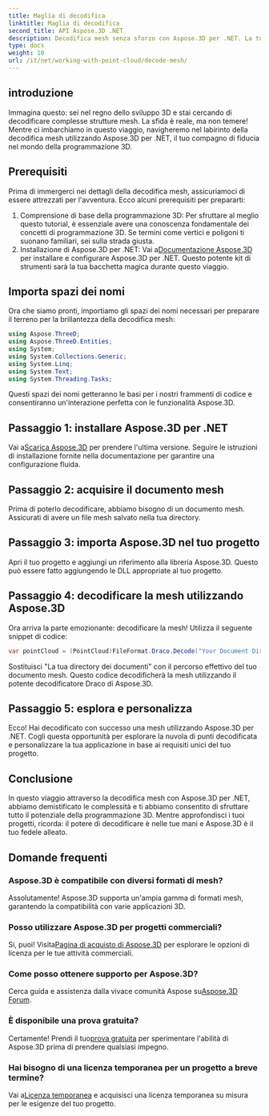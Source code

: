 ```yaml
---
title: Maglia di decodifica
linktitle: Maglia di decodifica
second_title: API Aspose.3D .NET
description: Decodifica mesh senza sforzo con Aspose.3D per .NET. La tua porta d'accesso alla programmazione 3D senza soluzione di continuità. Esplora, personalizza e migliora i tuoi progetti.
type: docs
weight: 10
url: /it/net/working-with-point-cloud/decode-mesh/
---
```

## introduzione
Immagina questo: sei nel regno dello sviluppo 3D e stai cercando di decodificare complesse strutture mesh. La sfida è reale, ma non temere! Mentre ci imbarchiamo in questo viaggio, navigheremo nel labirinto della decodifica mesh utilizzando Aspose.3D per .NET, il tuo compagno di fiducia nel mondo della programmazione 3D.
## Prerequisiti
Prima di immergerci nei dettagli della decodifica mesh, assicuriamoci di essere attrezzati per l'avventura. Ecco alcuni prerequisiti per prepararti:
1. Comprensione di base della programmazione 3D:
   Per sfruttare al meglio questo tutorial, è essenziale avere una conoscenza fondamentale dei concetti di programmazione 3D. Se termini come vertici e poligoni ti suonano familiari, sei sulla strada giusta.
2. Installazione di Aspose.3D per .NET:
    Vai a[Documentazione Aspose.3D](https://reference.aspose.com/3d/net/) per installare e configurare Aspose.3D per .NET. Questo potente kit di strumenti sarà la tua bacchetta magica durante questo viaggio.
## Importa spazi dei nomi
Ora che siamo pronti, importiamo gli spazi dei nomi necessari per preparare il terreno per la brillantezza della decodifica mesh:
```csharp
using Aspose.ThreeD;
using Aspose.ThreeD.Entities;
using System;
using System.Collections.Generic;
using System.Linq;
using System.Text;
using System.Threading.Tasks;
```
Questi spazi dei nomi getteranno le basi per i nostri frammenti di codice e consentiranno un'interazione perfetta con le funzionalità Aspose.3D.
## Passaggio 1: installare Aspose.3D per .NET
   
 Vai a[Scarica Aspose.3D](https://releases.aspose.com/3d/net/) per prendere l'ultima versione. Seguire le istruzioni di installazione fornite nella documentazione per garantire una configurazione fluida.
## Passaggio 2: acquisire il documento mesh
Prima di poterlo decodificare, abbiamo bisogno di un documento mesh. Assicurati di avere un file mesh salvato nella tua directory.
## Passaggio 3: importa Aspose.3D nel tuo progetto
Apri il tuo progetto e aggiungi un riferimento alla libreria Aspose.3D. Questo può essere fatto aggiungendo le DLL appropriate al tuo progetto.
## Passaggio 4: decodificare la mesh utilizzando Aspose.3D
Ora arriva la parte emozionante: decodificare la mesh! Utilizza il seguente snippet di codice:
```csharp
var pointCloud = (PointCloud)FileFormat.Draco.Decode("Your Document Directory" + "point_cloud_no_qp.drc");
```
Sostituisci "La tua directory dei documenti" con il percorso effettivo del tuo documento mesh. Questo codice decodificherà la mesh utilizzando il potente decodificatore Draco di Aspose.3D.
## Passaggio 5: esplora e personalizza
Ecco! Hai decodificato con successo una mesh utilizzando Aspose.3D per .NET. Cogli questa opportunità per esplorare la nuvola di punti decodificata e personalizzare la tua applicazione in base ai requisiti unici del tuo progetto.
## Conclusione
In questo viaggio attraverso la decodifica mesh con Aspose.3D per .NET, abbiamo demistificato le complessità e ti abbiamo consentito di sfruttare tutto il potenziale della programmazione 3D. Mentre approfondisci i tuoi progetti, ricorda: il potere di decodificare è nelle tue mani e Aspose.3D è il tuo fedele alleato.
## Domande frequenti
### Aspose.3D è compatibile con diversi formati di mesh?
Assolutamente! Aspose.3D supporta un'ampia gamma di formati mesh, garantendo la compatibilità con varie applicazioni 3D.
### Posso utilizzare Aspose.3D per progetti commerciali?
 Si, puoi! Visita[Pagina di acquisto di Aspose.3D](https://purchase.aspose.com/buy) per esplorare le opzioni di licenza per le tue attività commerciali.
### Come posso ottenere supporto per Aspose.3D?
 Cerca guida e assistenza dalla vivace comunità Aspose su[Aspose.3D Forum](https://forum.aspose.com/c/3d/18).
### È disponibile una prova gratuita?
 Certamente! Prendi il tuo[prova gratuita](https://releases.aspose.com/) per sperimentare l'abilità di Aspose.3D prima di prendere qualsiasi impegno.
### Hai bisogno di una licenza temporanea per un progetto a breve termine?
 Vai a[Licenza temporanea](https://purchase.aspose.com/temporary-license/) e acquisisci una licenza temporanea su misura per le esigenze del tuo progetto.